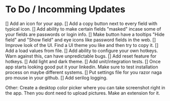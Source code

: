 # To Do / Incomming Updates
[] Add an icon for your app. 
[] Add a copy button next to every field with typical icon.
[] Add ability to make certain fields "masked" incase some of your fields are passwords or login info. 
    [] Make button have a tooltips "Hide field" and "Show field" and eye icons like password fields in the web.
[] Improve look of the UI. Find a UI theme you like and then try to copy it. 
[] Add a load values from file.
[] Add ability to configure your own hotkeys. Warn against this, can have unpredictable bugs.
[] Add reset feature for hotkeys.
[] Add light and dark theme.
[] Add unit/integration tests.
[] Once app starts looking good put it your linkedin. Make sure to test installation process on maybe different systems.
[] Put settings file for you razor naga pro mouse in your github.
[] Add serilog logging.


Other:
Create a desktop color picker where you can take screenshot right in the app. Then you dont need to upload pictures. Make an extension for it.